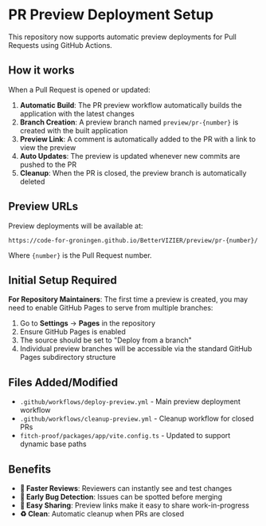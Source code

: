 # PR Preview Deployment Setup

This repository now supports automatic preview deployments for Pull Requests using GitHub Actions.

## How it works

When a Pull Request is opened or updated:

1. **Automatic Build**: The PR preview workflow automatically builds the application with the latest changes
2. **Branch Creation**: A preview branch named `preview/pr-{number}` is created with the built application  
3. **Preview Link**: A comment is automatically added to the PR with a link to view the preview
4. **Auto Updates**: The preview is updated whenever new commits are pushed to the PR
5. **Cleanup**: When the PR is closed, the preview branch is automatically deleted

## Preview URLs

Preview deployments will be available at:
```
https://code-for-groningen.github.io/BetterVIZIER/preview/pr-{number}/
```

Where `{number}` is the Pull Request number.

## Initial Setup Required

**For Repository Maintainers**: The first time a preview is created, you may need to enable GitHub Pages to serve from multiple branches:

1. Go to **Settings** → **Pages** in the repository
2. Ensure GitHub Pages is enabled 
3. The source should be set to "Deploy from a branch"
4. Individual preview branches will be accessible via the standard GitHub Pages subdirectory structure

## Files Added/Modified

- `.github/workflows/deploy-preview.yml` - Main preview deployment workflow
- `.github/workflows/cleanup-preview.yml` - Cleanup workflow for closed PRs  
- `fitch-proof/packages/app/vite.config.ts` - Updated to support dynamic base paths

## Benefits

- **🚀 Faster Reviews**: Reviewers can instantly see and test changes
- **🐛 Early Bug Detection**: Issues can be spotted before merging
- **🔗 Easy Sharing**: Preview links make it easy to share work-in-progress
- **♻️ Clean**: Automatic cleanup when PRs are closed